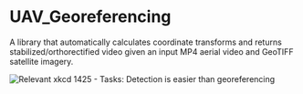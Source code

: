 # UAV_Georeferencing
A library that automatically calculates coordinate transforms and returns stabilized/orthorectified video given an input MP4 aerial video and GeoTIFF satellite imagery.

![Relevant xkcd 1425 - Tasks: Detection is easier than georeferencing](https://imgs.xkcd.com/comics/tasks.png)